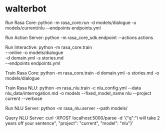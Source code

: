 # walterbot

Run Rasa Core:
python -m rasa_core.run -d models/dialogue -u models/current/nlu --endpoints endpoints.yml

Run Action Server:
python -m rasa_core_sdk.endpoint --actions actions

Run Interactive:
python -m rasa_core.train \
  --online -o models/dialogue \
  -d domain.yml -s stories.md \
  --endpoints endpoints.yml

Train Rasa Core:
python -m rasa_core.train -d domain.yml -s stories.md -o models/dialogue

Train Rasa NLU:
python -m rasa_nlu.train -c nlu_config.yml --data nlu_data/interrogation.md -o models --fixed_model_name nlu --project current --verbose

Run NLU Server:
python -m rasa_nlu.server --path models/

Query NLU Server:
curl -XPOST localhost:5000/parse -d '{"q":"i will take 2 years off your sentence", "project": "current", "model": "nlu"}'